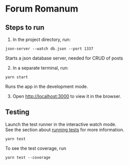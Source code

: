 # Forum Romanum

## Steps to run

1. In the project directory, run:

```
json-server --watch db.json --port 1337
```

Starts a json database server, needed for CRUD of posts

2. In a separate terminal, run:

```
yarn start
```

Runs the app in the development mode.

3. Open [http://localhost:3000](http://localhost:3000) to view it in the browser.

## Testing

Launch the test runner in the interactive watch mode.\
See the section about [running tests](https://facebook.github.io/create-react-app/docs/running-tests) for more information.

```
yarn test
```

To see the test coverage, run

```
yarn test --coverage
```
